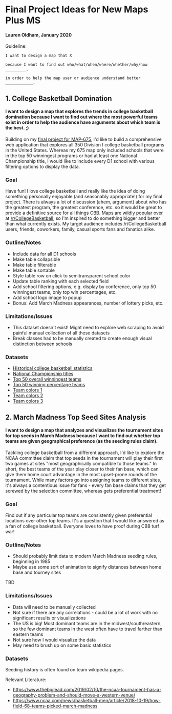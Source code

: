 # Final Project Ideas for New Maps Plus MS
#### Lauren Oldham, January 2020

Guideline:
```
I want to design a map that X

because I want to find out who/what/when/where/whether/why/how _________,

in order to help the map user or audience understand better ____________.
```
## 1. College Basketball Domination
#### I want to design a map that explores the trends in college basketball domination because I want to find out where the most powerful teams exist in order to help the audience have arguments about which team is the best. ;)
 
Building on my [final project for MAP-675](https://laurenoldham1202.github.io/ncaam-basketball/), I'd like to build a 
comprehensive web application that explores all 350 Division I college basketball programs in the United States. Whereas 
my 675 map only included schools that were in the top 50 winningest programs or had at least one National Championship 
title, I would like to include every D1 school with various filtering options to display the data.

### Goal
Have fun! I love college basketball and really like the idea of doing something personally enjoyable (and seasonably appropriate!) for my final project.
There is always a lot of discussion (ahem, argument) about who has the greatest program, the greatest conference, etc. so it would be great to provide a definitive source for all things CBB.
Maps are [wildly popular](https://www.reddit.com/r/CollegeBasketball/search?q=map&restrict_sr=on) over at [/r/CollegeBasketball](https://www.reddit.com/r/CollegeBasketball/), so I'm inspired to do something bigger and better than what currently exists.
My target audience includes /r/CollegeBasketball users, friends, coworkers, family, casual sports fans and fanatics alike.

### Outline/Notes
* Include data for all D1 schools
* Make table collapsible
* Make table filterable
* Make table sortable
* Style table row on click to semitransparent school color
* Update table ranking with each selected field
* Add school filtering options, e.g. display by conference, only top 50 winningest teams, only top win percentages, etc. 
* Add school logo image to popup
* Bonus: Add March Madness appearances, number of lottery picks, etc.

### Limitations/Issues
* This dataset doesn't exist! Might need to explore web scraping to avoid painful manual collection of all these datasets
* Break classes had to be manually created to create enough visual distinction between schools

### Datasets
* [Historical college basketball statistics](https://www.sports-reference.com/cbb/schools/)
* [National Championship titles](https://en.wikipedia.org/wiki/NCAA_Division_I_Men%27s_Basketball_Tournament)
* [Top 50 overall winningest teams](https://en.wikipedia.org/wiki/List_of_teams_with_the_most_victories_in_NCAA_Division_I_men%27s_college_basketball)
* [Top 50 winning percentage teams](https://en.wikipedia.org/wiki/List_of_teams_with_the_highest_winning_percentage_in_NCAA_Division_I_men%27s_college_basketball)
* [Team colors 1](https://en.wikipedia.org/wiki/Module:College_color)
* [Team colors 2](https://teamcolorcodes.com/ncaa-color-codes/)
* [Team colors 3](https://usteamcolors.com/ncaa-division-1/)

## 2. March Madness Top Seed Sites Analysis
#### I want to design a map that analyzes and visualizes the tournament sites for top seeds in March Madness because I want to find out whether top teams are given geographical preference (as the seeding rules claim).

Tackling college basketball from a different approach, I'd like to explore the NCAA committee claim that top seeds in 
the tournament will play their first two games at sites "most geographically compatible to those teams." 
In short, the best teams of the year play closer to their fan base, which can give them home court advantage in the most 
upset-prone rounds of the tournament. While many factors go into assigning teams to different sites, it's always a 
contentious issue for fans - every fan base claims that they get screwed by the selection committee, whereas <opposing 
team I hate> gets preferential treatment! 

### Goal
Find out if any particular top teams are consistently given preferential locations over other top teams. It's a question
that I would like answered as a fan of college basketball. Everyone loves to have proof during CBB turf war!

### Outline/Notes
* Should probably limit data to modern March Madness seeding rules, beginning in 1985
* Maybe use some sort of animation to signify distances between home base and tourney sites

TBD

### Limitations/Issues
* Data will need to be manually collected
* Not sure if there are any correlations - could be a lot of work with no significant results or visualizations
* The US is big! Most dominant teams are in the midwest/south/eastern, so the few dominant teams in the west often have 
to travel farther than eastern teams
* Not sure how I would visualize the data
* May need to brush up on some basic statistics

### Datasets
Seeding history is often found on team wikipedia pages.

Relevant Literature:
* https://www.thebiglead.com/2019/02/10/the-ncaa-tournament-has-a-geography-problem-and-should-move-a-western-venue/
* https://www.ncaa.com/news/basketball-men/article/2018-10-19/how-field-68-teams-picked-march-madness
